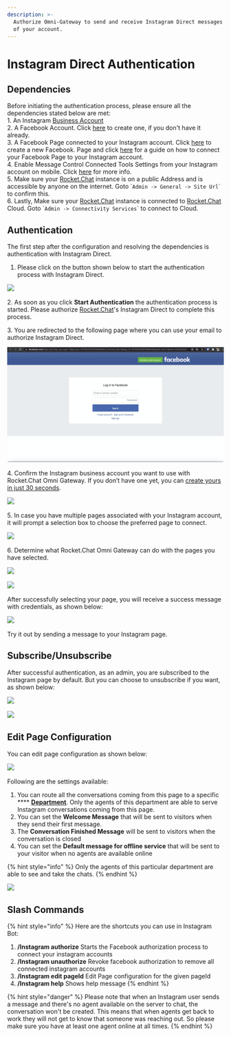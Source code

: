 ```yaml
---
description: >-
  Authorize Omni-Gateway to send and receive Instagram Direct messages on behalf
  of your account.
---
```


# Instagram Direct Authentication

## Dependencies

Before initiating the authentication process, please ensure all the dependencies stated below are met:\
1\. An Instagram [Business Account](https://help.instagram.com/502981923235522?fbclid=IwAR0TNcoToWKAq8OTOH4VjUC75NSk8EyqFW2Xz5KWDX7SsYK-9rNYppMMnLs)\
2\. A Facebook Account. Click [here](https://www.facebook.com) to create one, if you don't have it already.\
3\. A Facebook Page connected to your Instagram account. Click [here](https://www.facebook.com/pages/creation/) to create a new Facebook. Page and click [here](https://help.instagram.com/399237934150902?fbclid=IwAR1m2-JgIIGQBqmJG1vaVSAuOdIdM-hd5k9U-j7BaQ-t5x0WizKVEfr-gbQ) for a guide on how to connect your Facebook Page to your Instagram account.\
4\. Enable Message Control Connected Tools Settings from your Instagram account on mobile. Click [here](https://developers.facebook.com/docs/messenger-platform/instagram/get-started#connected-tools-toggle) for more info.\
5\. Make sure your [Rocket.Chat](http://rocket.chat) instance is on a public Address and is accessible by anyone on the internet. Goto \``Admin -> General -> Site Url`\` to confirm this.\
6\. Lastly, Make sure your [Rocket.Chat](http://rocket.chat) instance is connected to [Rocket.Chat](http://rocket.chat) Cloud. Goto \``Admin -> Connectivity Services`\` to connect to Cloud.

## Authentication

The first step after the configuration and resolving the dependencies is authentication with Instagram Direct.

1. Please click on the button shown below to start the authentication process with Instagram Direct.

![](<../../../../../.gitbook/assets/2022-01-20\_20-26-27 (1) (2) (1).png>)

2\. As soon as you click **Start Authentication** the authentication process is started. Please authorize [Rocket.Chat](http://rocket.chat)'s Instagram Direct to complete this process.

3\. You are redirected to the following page where you can use your email to authorize Instagram Direct.

![](<../../../../../.gitbook/assets/image (545).png>)

4\. Confirm the Instagram business account you want to use with Rocket.Chat Omni Gateway. If you don’t have one yet, you can [create yours in just 30 seconds](https://www.facebook.com/pages/create/?ref\_type=registration\_form).

![](../../../../../.gitbook/assets/2021-12-31\_18-10-57.png)

5\. In case you have multiple pages associated with your Instagram account, it will prompt a selection box to choose the preferred page to connect.

![](<../../../../../.gitbook/assets/2021-12-31\_18-11-21 (1) (1) (1).png>)

6\. Determine what Rocket.Chat Omni Gateway can do with the pages you have selected.

![](../../../../../.gitbook/assets/2021-12-31\_18-11-40.png)

![](../../../../../.gitbook/assets/2021-12-31\_18-11-52.png)

After successfully selecting your page, you will receive a success message with credentials, as shown below:

![](<../../../../../.gitbook/assets/2021-12-31\_18-12-56 (7).png>)

Try it out by sending a message to your Instagram page.

## Subscribe/Unsubscribe

After successful authentication, as an admin, you are subscribed to the Instagram page by default. But you can choose to unsubscribe if you want, as shown below:

![](<../../../../../.gitbook/assets/2021-12-31\_18-12-56 (9).png>)

![](<../../../../../.gitbook/assets/2021-12-31\_19-18-27 (1) (1) (1) (1).png>)

## Edit Page Configuration

You can edit page configuration as shown below:

![](<../../../../../.gitbook/assets/2021-12-31\_18-12-56 (1) (1) (1) (1).png>)

Following are the settings available:

1. You can route all the conversations coming from this page to a specific \*\*\*\* [**Department**](https://docs.rocket.chat/guides/omnichannel/departments). Only the agents of this department are able to serve Instagram conversations coming from this page.
2. You can set the **Welcome Message** that will be sent to visitors when they send their first message.
3. The **Conversation Finished Message** will be sent to visitors when the conversation is closed
4. You can set the **Default message for offline service** that will be sent to your visitor when no agents are available online

{% hint style="info" %}
Only the agents of this particular department are able to see and take the chats.
{% endhint %}

![](../../../../../.gitbook/assets/2022-01-28\_00-00-27.png)

## Slash Commands

{% hint style="info" %}
Here are the shortcuts you can use in Instagram Bot:

1. **/Instagram authorize** Starts the Facebook authorization process to connect your instagram accounts
2. **/Instagram unauthorize** Revoke facebook authorization to remove all connected instagram accounts
3. **/Instagram edit pageId** Edit Page configuration for the given pageId
4. **/Instagram help** Shows help message
{% endhint %}

{% hint style="danger" %}
Please note that when an Instagram user sends a message and there's no agent available on the server to chat, the conversation won't be created. This means that when agents get back to work they will not get to know that someone was reaching out. So please make sure you have at least one agent online at all times.
{% endhint %}
